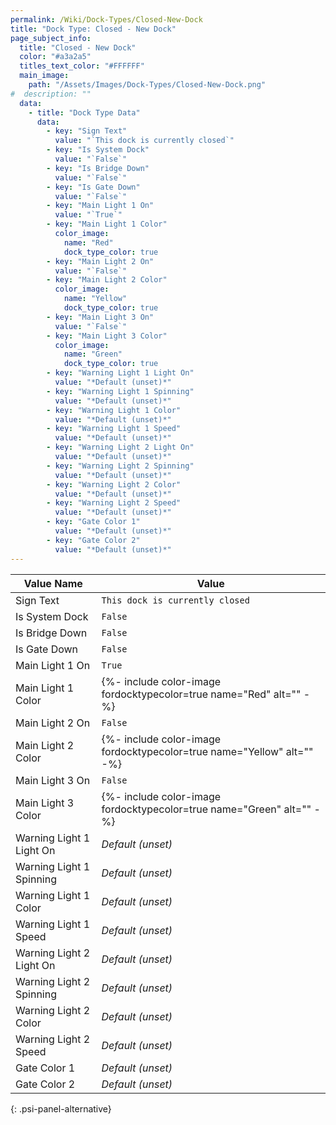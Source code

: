 ```yaml
---
permalink: /Wiki/Dock-Types/Closed-New-Dock
title: "Dock Type: Closed - New Dock"
page_subject_info:
  title: "Closed - New Dock"
  color: "#a3a2a5"
  titles_text_color: "#FFFFFF"
  main_image:
    path: "/Assets/Images/Dock-Types/Closed-New-Dock.png"
#  description: ""
  data:
    - title: "Dock Type Data"
      data:
        - key: "Sign Text"
          value: "`This dock is currently closed`"
        - key: "Is System Dock"
          value: "`False`"
        - key: "Is Bridge Down"
          value: "`False`"
        - key: "Is Gate Down"
          value: "`False`"
        - key: "Main Light 1 On"
          value: "`True`"
        - key: "Main Light 1 Color"
          color_image:
            name: "Red"
            dock_type_color: true
        - key: "Main Light 2 On"
          value: "`False`"
        - key: "Main Light 2 Color"
          color_image:
            name: "Yellow"
            dock_type_color: true
        - key: "Main Light 3 On"
          value: "`False`"
        - key: "Main Light 3 Color"
          color_image:
            name: "Green"
            dock_type_color: true
        - key: "Warning Light 1 Light On"
          value: "*Default (unset)*"
        - key: "Warning Light 1 Spinning"
          value: "*Default (unset)*"
        - key: "Warning Light 1 Color"
          value: "*Default (unset)*"
        - key: "Warning Light 1 Speed"
          value: "*Default (unset)*"
        - key: "Warning Light 2 Light On"
          value: "*Default (unset)*"
        - key: "Warning Light 2 Spinning"
          value: "*Default (unset)*"
        - key: "Warning Light 2 Color"
          value: "*Default (unset)*"
        - key: "Warning Light 2 Speed"
          value: "*Default (unset)*"
        - key: "Gate Color 1"
          value: "*Default (unset)*"
        - key: "Gate Color 2"
          value: "*Default (unset)*"
---
```




| Value Name               | Value |
|-|-|
| Sign Text                | `This dock is currently closed` |
| Is System Dock           | `False` |
| Is Bridge Down           | `False` |
| Is Gate Down             | `False` |
| Main Light 1 On          | `True` |
| Main Light 1 Color       | {%- include color-image fordocktypecolor=true name="Red" alt="" -%} |
| Main Light 2 On          | `False` |
| Main Light 2 Color       | {%- include color-image fordocktypecolor=true name="Yellow" alt="" -%} |
| Main Light 3 On          | `False` |
| Main Light 3 Color       | {%- include color-image fordocktypecolor=true name="Green" alt="" -%} |
| Warning Light 1 Light On | *Default (unset)* |
| Warning Light 1 Spinning | *Default (unset)* |
| Warning Light 1 Color    | *Default (unset)* |
| Warning Light 1 Speed    | *Default (unset)* |
| Warning Light 2 Light On | *Default (unset)* |
| Warning Light 2 Spinning | *Default (unset)* |
| Warning Light 2 Color    | *Default (unset)* |
| Warning Light 2 Speed    | *Default (unset)* |
| Gate Color 1             | *Default (unset)* |
| Gate Color 2             | *Default (unset)* |
{: .psi-panel-alternative}

<img class="dock-type-image" src="/RBAP-Wiki/Assets/Images/Dock-Types/Closed-New-Dock.png" alt="">